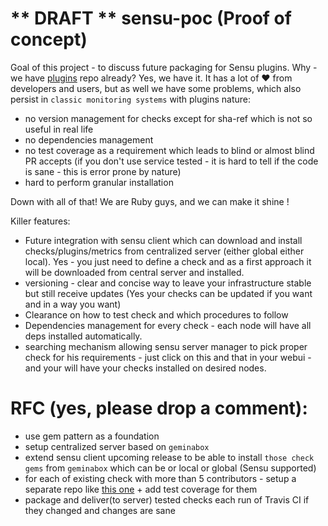 ** DRAFT ** sensu-poc (Proof of concept)
=========

Goal of this project - to discuss future packaging for Sensu plugins.
Why - we have [plugins](https://github.com/sensu/sensu-community-plugins) repo already? Yes, we have it. It has a lot of :heart: from developers and users, but as well we have some problems, which also persist in `classic monitoring systems` with plugins nature:

* no version management for checks except for sha-ref which is not so useful in real life
* no dependencies management
* no test coverage as a requirement which leads to blind or almost blind PR accepts (if you don't use service tested - it is hard to tell if the code is sane - this is error prone by nature)
* hard to perform granular installation

Down with all of that! We are Ruby guys, and we can make it shine !

Killer features:

* Future integration with sensu client which can download and install checks/plugins/metrics from centralized server (either global either local). Yes - you just need to define a check and as a first approach it will be downloaded from central server and installed.
* versioning - clear and concise way to leave your infrastructure stable but still receive updates (Yes your checks can be updated if you want and in a way you want)
* Clearance on how to test check and which procedures to follow
* Dependencies management for every check - each node will have all deps installed automatically.
* searching mechanism allowing sensu server manager to pick proper check for his requirements - just click on this and that in your webui - and your will have your checks installed on desired nodes.

# RFC (yes, please drop a comment):

* use gem pattern as a foundation
* setup centralized server based on `geminabox`
* extend sensu client upcoming release to be able to install `those check gems` from `geminabox` which can be or local or global (Sensu supported)
* for each of existing check with more than 5 contributors - setup a separate repo like [this one](sensu-poc) + add test coverage for them
* package and deliver(to server) tested checks each run of Travis CI if they changed and changes are sane

